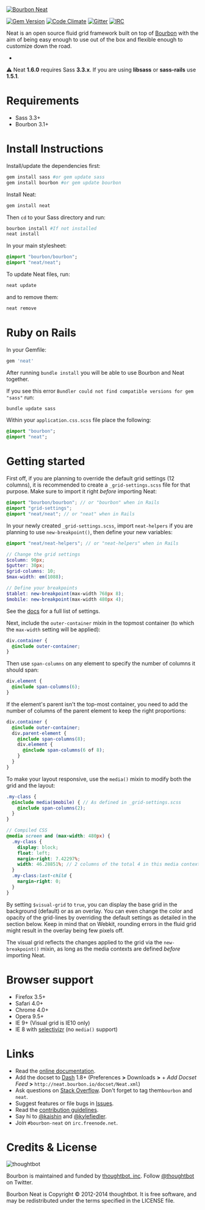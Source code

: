[![Bourbon Neat](http://neat.bourbon.io/images/logotype.svg)](http://thoughtbot.com/neat)

[![Gem Version](http://img.shields.io/gem/v/neat.svg)](#)
[![Code Climate](http://img.shields.io/codeclimate/github/thoughtbot/neat.svg)](https://codeclimate.com/github/thoughtbot/neat) [![Gitter](http://img.shields.io/badge/gitter-thoughtbot%2Fneat-ae3dd2.svg)](https://gitter.im/thoughtbot/neat) [![IRC](http://img.shields.io/badge/freenode-%23bourbon--neat-ae3dd2.svg)](#)

Neat is an open source fluid grid framework built on top of [Bourbon](http://bourbon.io) with the aim of being easy enough to use out of the box and flexible enough to customize down the road.

-
:warning: Neat **1.6.0** requires Sass **3.3.x**. If you are using **libsass** or **sass-rails** use **1.5.1**.

Requirements
===
- Sass 3.3+
- Bourbon 3.1+

Install Instructions
===
Install/update the dependencies first:

```bash
gem install sass #or gem update sass
gem install bourbon #or gem update bourbon
```
Install Neat:

```bash
gem install neat
```
Then `cd` to your Sass directory and run:

```bash
bourbon install #If not installed
neat install
```

In your main stylesheet:

```sass
@import "bourbon/bourbon";
@import "neat/neat";
```

To update Neat files, run:

```bash
neat update
```

and to remove them:

```bash
neat remove
```

Ruby on Rails
===

In your Gemfile:

```bash
gem 'neat'
```

After running `bundle install` you will be able to use Bourbon and Neat together.

If you see this error `Bundler could not find compatible versions for gem "sass"` run:

```bash
bundle update sass
```

Within your `application.css.scss` file place the following:

```sass
@import "bourbon";
@import "neat";
```

Getting started
===

First off, if you are planning to override the default grid settings (12 columns), it is recommended to create a `_grid-settings.scss` file for that purpose. Make sure to import it right *before* importing Neat:

```scss
@import "bourbon/bourbon"; // or "bourbon" when in Rails
@import "grid-settings";
@import "neat/neat"; // or "neat" when in Rails
```

In your newly created  `_grid-settings.scss`, import `neat-helpers` if you are planning to use `new-breakpoint()`, then define your new variables:

```scss
@import "neat/neat-helpers"; // or "neat-helpers" when in Rails

// Change the grid settings
$column: 90px;
$gutter: 30px;
$grid-columns: 10;
$max-width: em(1088);

// Define your breakpoints
$tablet: new-breakpoint(max-width 768px 8);
$mobile: new-breakpoint(max-width 480px 4);
```

See the [docs](http://neat.bourbon.io/docs/#variables) for a full list of settings.

Next, include the `outer-container` mixin in the topmost container (to which the `max-width` setting will be applied):

```scss
div.container {
  @include outer-container;
}
```

Then use `span-columns` on any element to specify the number of columns it should span:

```scss
div.element {
  @include span-columns(6);
}
```

If the element's parent isn't the top-most container, you need to add the number of columns of the parent element to keep the right proportions:

```scss
div.container {
  @include outer-container;
  div.parent-element {
    @include span-columns(8);
    div.element {
      @include span-columns(6 of 8);
    }
  }
}
```

To make your layout responsive, use the `media()` mixin to modify both the grid and the layout:

```scss
.my-class {
  @include media($mobile) { // As defined in _grid-settings.scss
    @include span-columns(2);
  }
}

// Compiled CSS
@media screen and (max-width: 480px) {
  .my-class {
    display: block;
    float: left;
    margin-right: 7.42297%;
    width: 46.28851%; // 2 columns of the total 4 in this media context
  }
  .my-class:last-child {
    margin-right: 0;
  }
}
```

By setting `$visual-grid` to `true`, you can display the base grid in the background (default) or as an overlay. You can even change the color and opacity of the grid-lines by overriding the default settings as detailed in the section below. Keep in mind that on Webkit, rounding errors in the fluid grid might result in the overlay being few pixels off.

The visual grid reflects the changes applied to the grid via the `new-breakpoint()` mixin, as long as the media contexts are defined *before* importing Neat.

Browser support
===
- Firefox 3.5+
- Safari 4.0+
- Chrome 4.0+
- Opera 9.5+
- IE 9+ (Visual grid is IE10 only)
- IE 8 with [selectivizr](http://selectivizr.com) (no `media()` support)

Links
=====

- Read the [online documentation](http://neat.bourbon.io/docs/).
- Add the docset to [Dash](http://kapeli.com/dash) 1.8+ (Preferences **>** Downloads **>** + *Add Docset Feed* **>** `http://neat.bourbon.io/docset/Neat.xml`)
- Ask questions on [Stack Overflow](http://stackoverflow.com/questions/tagged/neat+bourbon). Don't forget to tag them`bourbon` and `neat`.
- Suggest features or file bugs in [Issues](https://github.com/thoughtbot/neat/issues).
- Read the [contribution guidelines](https://github.com/thoughtbot/neat/blob/master/CONTRIBUTING.md).
- Say hi to [@kaishin](https://twitter.com/kaishin) and [@kylefiedler](https://twitter.com/kylefiedler).
- Join `#bourbon-neat` on `irc.freenode.net`.


Credits & License
=================

![thoughtbot](http://thoughtbot.com/images/tm/logo.png)

Bourbon is maintained and funded by [thoughtbot, inc](http://thoughtbot.com/). Follow [@thoughtbot](http://twitter.com/thoughtbot) on Twitter.

Bourbon Neat is Copyright © 2012-2014 thoughtbot. It is free software, and may be redistributed under the terms specified in the LICENSE file.
